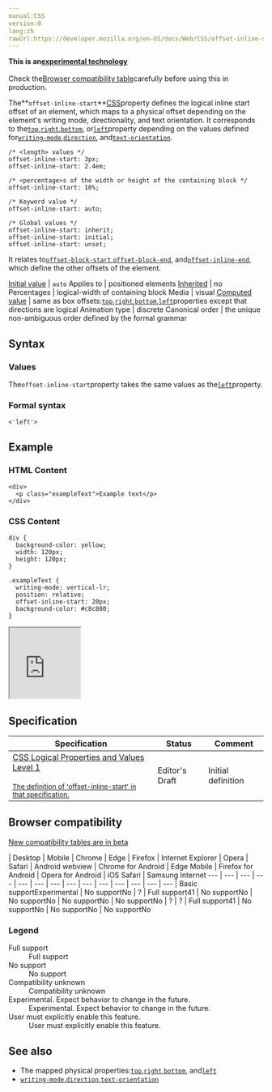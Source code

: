 ```yaml
---
manual:CSS
version:0
lang:zh
rawUrl:https://developer.mozilla.org/en-US/docs/Web/CSS/offset-inline-start
---
```






**This is an[experimental technology](%3404 "")**<br></br>Check the[Browser compatibility table](%35549 "")carefully before using this in production.





The**`offset-inline-start`**[CSS](%427 "CSS")property defines the logical inline start offset of an element, which maps to a physical offset depending on the element&#39;s writing mode, directionality, and text orientation. It corresponds to the[`top`](%31264 "The top CSS property participates in specifying the vertical position of a positioned element. It has no effect on non-positioned elements."),[`right`](%29605 "The right CSS property participates in specifying the horizontal position of a positioned element. It has no effect on non-positioned elements."),[`bottom`](%31265 "The bottom CSS property participates in specifying the vertical position of a positioned element. It has no effect on non-positioned elements."), or[`left`](%29604 "The left CSS property participates in specifying the horizontal position of a positioned element. It has no effect on non-positioned elements.")property depending on the values defined for[`writing-mode`](%28772 "The writing-mode CSS property defines whether lines of text are laid out horizontally or vertically, as well as the direction in which blocks progress."),[`direction`](%28805 "The direction CSS property sets the direction of text, table columns, and horizontal overflow."), and[`text-orientation`](%28806 "The text-orientation CSS property defines the orientation of the text characters in a line. This property only has an effect in vertical mode, that is, when writing-mode is not horizontal-tb. It is useful for controlling the display of languages that use vertical script, and also for making vertical table headers.").


```
/* <length> values */
offset-inline-start: 3px;
offset-inline-start: 2.4em;

/* <percentage>s of the width or height of the containing block */
offset-inline-start: 10%;

/* Keyword value */
offset-inline-start: auto;

/* Global values */
offset-inline-start: inherit;
offset-inline-start: initial;
offset-inline-start: unset;
```


It relates to[`offset-block-start`](%31266 "The offset-block-start CSS property defines the logical block start offset of an element, which maps to a physical offset depending on the element's writing mode, directionality, and text orientation. It corresponds to the top, right, bottom, or left property depending on the values defined for writing-mode, direction, and text-orientation."),[`offset-block-end`](%31263 "The offset-block-end CSS property defines the logical block end offset of an element, which maps to a physical offset depending on the element's writing mode, directionality, and text orientation. It corresponds to the top, right, bottom, or left property depending on the values defined for writing-mode, direction, and text-orientation."), and[`offset-inline-end`](%31268 "The offset-inline-end CSS property defines the logical inline end offset of an element, which maps to a physical offset depending on the element's writing mode, directionality, and text orientation. It corresponds to the top, right, bottom, or left property depending on the values defined for writing-mode, direction, and text-orientation."), which define the other offsets of the element.


[Initial value](%28552 "") | `auto` 
Applies to | positioned elements 
[Inherited](%28555 "") | no 
Percentages | logical-width of containing block 
Media | visual 
[Computed value](%28556 "") | same as box offsets:[`top`](%31264 "The top CSS property participates in specifying the vertical position of a positioned element. It has no effect on non-positioned elements."),[`right`](%29605 "The right CSS property participates in specifying the horizontal position of a positioned element. It has no effect on non-positioned elements."),[`bottom`](%31265 "The bottom CSS property participates in specifying the vertical position of a positioned element. It has no effect on non-positioned elements."),[`left`](%29604 "The left CSS property participates in specifying the horizontal position of a positioned element. It has no effect on non-positioned elements.")properties except that directions are logical 
Animation type | discrete 
Canonical order | the unique non-ambiguous order defined by the formal grammar 


## Syntax<a name="Syntax"></a>

### Values<a name="Values"></a>


The`offset-inline-start`property takes the same values as the[`left`](%29604 "The left CSS property participates in specifying the horizontal position of a positioned element. It has no effect on non-positioned elements.")property.


### Formal syntax<a name="Formal_syntax"></a>

```
<'left'>
```

## Example<a name="Example"></a>

### HTML Content<a name="HTML_Content"></a>

```
<div>
  <p class="exampleText">Example text</p>
</div>
```

### CSS Content<a name="CSS_Content"></a>

```
div {
  background-color: yellow;
  width: 120px;
  height: 120px;
}

.exampleText {
  writing-mode: vertical-lr;
  position: relative;
  offset-inline-start: 20px;
  background-color: #c8c800;
}
```


<iframe src='https://mdn.mozillademos.org/en-US/docs/Web/CSS/offset-inline-start$samples/Example?revision=1342849' width='140' height='140'></iframe>



## Specification<a name="Specification"></a>

Specification | Status | Comment 
 ---  |  ---  |  ---  | 
[CSS Logical Properties and Values Level 1<br></br><small>The definition of &#39;offset-inline-start&#39; in that specification.</small>](%31290 "") | Editor&#39;s Draft | Initial definition 


## Browser compatibility<a name="Browser_compatibility"></a>
[New compatibility tables are in beta<i></i>](%3360 "")

 | <abbr>Desktop<i></i></abbr> | <abbr>Mobile<i></i></abbr> 
 | <abbr>Chrome<i></i></abbr> | <abbr>Edge<i></i></abbr> | <abbr>Firefox<i></i></abbr> | <abbr>Internet Explorer<i></i></abbr> | <abbr>Opera<i></i></abbr> | <abbr>Safari<i></i></abbr> | <abbr>Android webview<i></i></abbr> | <abbr>Chrome for Android<i></i></abbr> | <abbr>Edge Mobile<i></i></abbr> | <abbr>Firefox for Android<i></i></abbr> | <abbr>Opera for Android<i></i></abbr> | <abbr>iOS Safari<i></i></abbr> | <abbr>Samsung Internet<i></i></abbr> 
 ---  |  ---  |  ---  |  ---  |  ---  |  ---  |  ---  |  ---  |  ---  |  ---  |  ---  |  ---  |  ---  |  ---  | 
Basic support<abbr>Experimental<i></i></abbr> | <abbr>No support</abbr>No | <abbr>?</abbr> | <abbr>Full support</abbr>41 | <abbr>No support</abbr>No | <abbr>No support</abbr>No | <abbr>No support</abbr>No | <abbr>No support</abbr>No | <abbr>?</abbr> | <abbr>?</abbr> | <abbr>Full support</abbr>41 | <abbr>No support</abbr>No | <abbr>No support</abbr>No | <abbr>No support</abbr>No 


### Legend<a name="Legend"></a>
<dl><dt id=''><abbr>Full support</abbr></dt><dd>Full support</dd><dt id=''><abbr>No support</abbr></dt><dd>No support</dd><dt id=''><abbr>Compatibility unknown</abbr></dt><dd>Compatibility unknown</dd><dt id=''><abbr>Experimental. Expect behavior to change in the future.<i></i></abbr></dt><dd>Experimental. Expect behavior to change in the future.</dd><dt id=''><abbr>User must explicitly enable this feature.<i></i></abbr></dt><dd>User must explicitly enable this feature.</dd></dl>

## See also<a name="See_also"></a>

* The mapped physical properties:[`top`](%31264 "The top CSS property participates in specifying the vertical position of a positioned element. It has no effect on non-positioned elements."),[`right`](%29605 "The right CSS property participates in specifying the horizontal position of a positioned element. It has no effect on non-positioned elements."),[`bottom`](%31265 "The bottom CSS property participates in specifying the vertical position of a positioned element. It has no effect on non-positioned elements."), and[`left`](%29604 "The left CSS property participates in specifying the horizontal position of a positioned element. It has no effect on non-positioned elements.")
* [`writing-mode`](%28772 "The writing-mode CSS property defines whether lines of text are laid out horizontally or vertically, as well as the direction in which blocks progress."),[`direction`](%28805 "The direction CSS property sets the direction of text, table columns, and horizontal overflow."),[`text-orientation`](%28806 "The text-orientation CSS property defines the orientation of the text characters in a line. This property only has an effect in vertical mode, that is, when writing-mode is not horizontal-tb. It is useful for controlling the display of languages that use vertical script, and also for making vertical table headers.")



